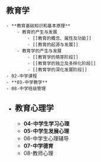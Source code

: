 ## 教育学
	- **教育基础知识和基本原理**
		- 教育的产生与发展
			- [[教育的概念、属性及功能]]
			- [[教育的起源与发展]]
		- 教育学的产生与发展
			- [[教育学的萌芽阶段]]
			- [[教育学的独立及多样化阶段]]
			- [[教育学的深化发展阶段]]
	- 02-中学课程
	- **03-中学教学**
	- 08-中学班级管理
- ## 教育心理学
	- **04-中学生学习心理**
	- **05-中学生发展心理**
	- 06-中学生心理辅导
	- **07-中学德育**
	- 08-教师心理